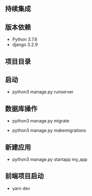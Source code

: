 ## 持续集成


## 版本依赖

* Python 3.7.6
* django 3.2.9


## 项目目录

## 启动

* python3 manage.py runserver 

## 数据库操作

* python3 manage.py migrate

* python3 manage.py makemigrations


## 新建应用

* python3 manage.py startapp my_app

## 前端项目启动

* yarn dev

